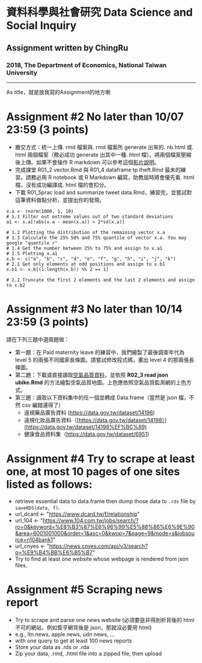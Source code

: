 # 資料科學與社會研究 Data Science and Social Inquiry
## Assignment written by ChingRu
### 2018, The Department of Economics, National Taiwan University 

***

As title，就是放我寫的Assignment的地方喇

# Assignment #2 No later than 10/07 23:59 (3 points)

- 繳交方式：統一上傳. rmd 檔案與. rmd 檔案所 generate 出來的. nb.html 或. html 兩個檔案（務必成功 generate 出其中一種. html 檔）。將兩個檔案壓縮後上傳。如果不會操作 R markdown 可以參考這個[影片說明](https://youtu.be/xVXUZShYfEI)。
- 完成課堂 R01_2 vector.Rmd 與 R01_4 dataframe tp theft.Rmd 最末的練習。請務必用 R notebook 或 R Markdown 編寫，助教屆時將會優先看. html 檔，沒有成功編譯成. html 檔的會扣分。
- 下載 R01_5prac load and summarize tweet data.Rmd，練習完，並嘗試對這筆資料做點分析，並提出你的發現。

```
x.a <- rnorm(1000, 1, 10)
# 1.1 Filter out extreme values out of two standard deviations
a1 <- x.a[!abs(x.a - mean(x.a)) > 2*sd(x.a)]

# 1.2 Plotting the distribution of the remaining vector x.a
# 1.3 Calculate the 25% 50% and 75% quantile of vector x.a. You may google "quantile r"
# 1.4 Get the number between 25% to 75% and assign to x.a1
# 1.5 Plotting x.a1
x.b <- c("a", "b", "c", "d", "e", "f", "g", "h", "i", "j", "k")
# 2.1 Get only elements at odd positions and assign to x.b1
x.b1 <- x.b[(1:length(x.b)) %% 2 == 1]

# 2.2 Truncate the first 2 elements and the last 2 elements and assign to x.b2
```

# Assignment #3 No later than 10/14 23:59 (3 points)

請在下列三題中選兩題做：

- 第一題：在 Paid maternity leave 的練習中，我們繪製了最後調查年代為 level 5 的兩張不同國家長條圖。請嘗試修改程式碼，畫出 level 4 的那兩張長條圖。
- 第二題：下載或直接讀取[空氣品質資料](https://taqm.epa.gov.tw/taqm/aqs.ashx?lang=tw&act=aqi-epa&ts=1538931940046)，並依照 **R02_3 read json ubike.Rmd** 的方法繪製空氣品質地圖。上色應依照空氣品質監測網的上色方式。
- 第三題：讀取以下資料集中的任一個並轉成 Data.frame（當然是 json 檔，不然 csv 編錯還得了）
  - 違規藥品廣告資料 (<https://data.gov.tw/dataset/14196>)
  - 違規化妝品廣告資料（[https://data.gov.tw/dataset/14198）](https://data.gov.tw/dataset/14198%EF%BC%89)
  - 健康食品資料集（<https://data.gov.tw/dataset/6951>)

# Assignment #4 Try to scrape at least one, at most 10 pages of one sites listed as follows:

- retrieve essential data to data.frame then dump those data to `.rds` file by `saveRDS(data, f)`.
- url_dcard <- "<https://www.dcard.tw/f/relationship>"
- url_104 <- "<https://www.104.com.tw/jobs/search/?ro=0&keyword=%E8%B3%87%E6%96%99%E5%88%86%E6%9E%90&area=6001001000&order=1&asc=0&kwop=7&page=9&mode=s&jobsource=n104bank1>"
- url_cnyes <- "<https://news.cnyes.com/api/v3/search?q=%E9%B4%BB%E6%B5%B7>"
- Try to find at least one website whose webpage is rendered from json files.

# Assignment #5 Scraping news report

- Try to scrape and parse one news website (必須要是非得剖析背後的 html 不可的網站，例如鉅亨網背後是 json，那就沒必要用 html)
- e.g., ltn.news, apple news, udn news, ...
- with one query to get at least 100 news reports
- Store your data as .rds or .rda
- Zip your data, .rmd, .html file into a zipped file, then upload